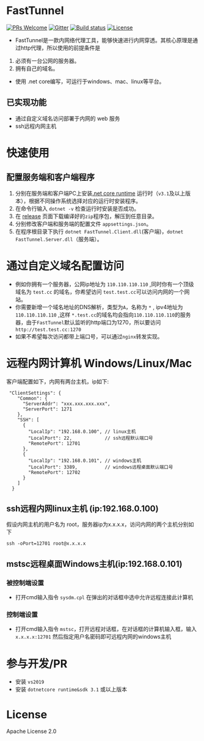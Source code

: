 # FastTunnel
[![PRs Welcome](https://img.shields.io/badge/PRs-welcome-brightgreen.svg?style=flat-square)](https://github.com/SpringHgui/frp/pulls)
[![Gitter](https://badges.gitter.im/SpringHgui/community.svg)](https://gitter.im/SpringHgui/community?utm_source=badge&utm_medium=badge&utm_campaign=pr-badge)
[![Build status](https://github.com/anjoy8/blog.core/workflows/.NET%20Core/badge.svg)](https://github.com/SpringHgui/FastTunnel/actions)
[![License](https://img.shields.io/badge/license-Apache%202-green.svg)](https://www.apache.org/licenses/LICENSE-2.0)
- FastTunnel是一款内网络代理工具，能够快速进行内网穿透。其核心原理是通过http代理，所以使用的前提条件是
1. 必须有一台公网的服务器。
2. 拥有自己的域名。
- 使用 .net core编写，可运行于windows、mac、linux等平台。

## 已实现功能

- 通过自定义域名访问部署于内网的 web 服务
- ssh远程内网主机
# 快速使用

## 配置服务端和客户端程序
1. 分别在服务端和客户端PC上安装[.net core runtime]([url](https://dotnet.microsoft.com/download?missing_runtime=true)) 运行时（`v3.1`及以上版本），根据不同操作系统选择对应的运行时安装程序。
2. 在命令行输入 `dotnet -v` 检查运行时安装是否成功。
3. 在 [release]([url](https://github.com/SpringHgui/FastTunnel/releases)) 页面下载编译好的`zip`程序包，解压到任意目录。
4. 分别修改客户端和服务端的配置文件 `appsettings.json`。
5. 在程序根目录下执行 `dotnet FastTunnel.Client.dll`(客户端)，`dotnet FastTunnel.Server.dll`（服务端）。

#  通过自定义域名配置访问
- 例如你拥有一个服务器，公网ip地址为 `110.110.110.110` ,同时你有一个顶级域名为 `test.cc` 的域名，你希望访问 `test.test.cc`可以访问内网的一个网站。
- 你需要新增一个域名地址的DNS解析，类型为`A`，名称为 `*` , ipv4地址为 `110.110.110.110` ,这样 `*.test.cc`的域名均会指向`110.110.110.110`的服务器，由于`FastTunnel`默认监听的http端口为1270，所以要访问`http://test.test.cc:1270`
- 如果不希望每次访问都带上端口号，可以通过`nginx`转发实现。

# 远程内网计算机 Windows/Linux/Mac

客户端配置如下，内网有两台主机，ip如下:
```
 "ClientSettings": {
    "Common": {
      "ServerAddr": "xxx.xxx.xxx.xxx",
      "ServerPort": 1271
    },
    "SSH": [
      {
        "LocalIp": "192.168.0.100", // linux主机
        "LocalPort": 22,            // ssh远程默认端口号
        "RemotePort": 12701
      },
      {
        "LocalIp": "192.168.0.101", // windows主机
        "LocalPort": 3389,          // windows远程桌面默认端口号
        "RemotePort": 12702
      }
    ]
  }
```
## ssh远程内网linux主机 (ip:192.168.0.100)

假设内网主机的用户名为 root，服务器ip为x.x.x.x，访问内网的两个主机分别如下
```
ssh -oPort=12701 root@x.x.x.x
```

## mstsc远程桌面Windows主机(ip:192.168.0.101)
### 被控制端设置
- 打开cmd输入指令 `sysdm.cpl` 在弹出的对话框中选中允许远程连接此计算机

### 控制端设置
- 打开cmd输入指令 `mstsc`，打开远程对话框，在对话框的计算机输入框，输入 `x.x.x.x:12701` 然后指定用户名密码即可远程内网的windows主机

# 参与开发/PR
- 安装 `vs2019`
- 安装 `dotnetcore runtime&sdk 3.1` 或以上版本


# License
Apache License 2.0

